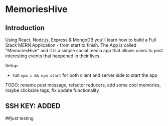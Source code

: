 # MemoriesHive

## Introduction

Using React, Node.js, Express & MongoDB you'll learn how to build a Full Stack MERN Application - from start to finish. The App is called "MemoriesHive" and it is a simple social media app that allows users to post interesting events that happened in their lives.

Setup:

- run `npm i && npm start` for both client and server side to start the app

TODO: rename post message, refactor reducers, add some cool memories, maybe clickable tags, fix update functionality

## SSH KEY: ADDED

##just testing
